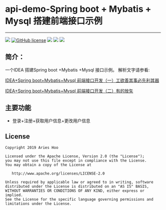 # api-demo-Spring boot + Mybatis + Mysql 搭建前端接口示例
--------------------------

[![](https://jitpack.io/v/AriesHoo/api-demo.svg)](https://jitpack.io/#AriesHoo/api-demo)
[![GitHub license](https://img.shields.io/github/license/AriesHoo/api-demo.svg)](http://www.apache.org/licenses/LICENSE-2.0.html)
[![](https://img.shields.io/badge/简书-AriesHoo-blue.svg)](http://www.jianshu.com/u/a229eee96115)
[![](https://img.shields.io/badge/简书解析（一）-工欲善其事必先利其器-green.svg)](https://www.jianshu.com/p/635f12854f6b)
[![](https://img.shields.io/badge/简书解析（二）-有的放矢-purple.svg)](https://www.jianshu.com/p/0d0725d491a6)

## 简介：

一个IDEA 搭建Spring boot +Mybatis +Mysql 接口示例。
解析文字请参看:

[IDEA+Spring boot+Mybatis+Mysql 前端接口开发（一）工欲善其事必先利其器](https://www.jianshu.com/p/635f12854f6b)

[IDEA+Spring boot+Mybatis+Mysql 前端接口开发（二）有的放矢](https://www.jianshu.com/p/0d0725d491a6)


## 主要功能

* 登录+注册+获取用户信息+更改用户信息

## License

```
Copyright 2019 Aries Hoo

Licensed under the Apache License, Version 2.0 (the "License");
you may not use this file except in compliance with the License.
You may obtain a copy of the License at

   http://www.apache.org/licenses/LICENSE-2.0

Unless required by applicable law or agreed to in writing, software
distributed under the License is distributed on an "AS IS" BASIS,
WITHOUT WARRANTIES OR CONDITIONS OF ANY KIND, either express or implied.
See the License for the specific language governing permissions and
limitations under the License.
```



